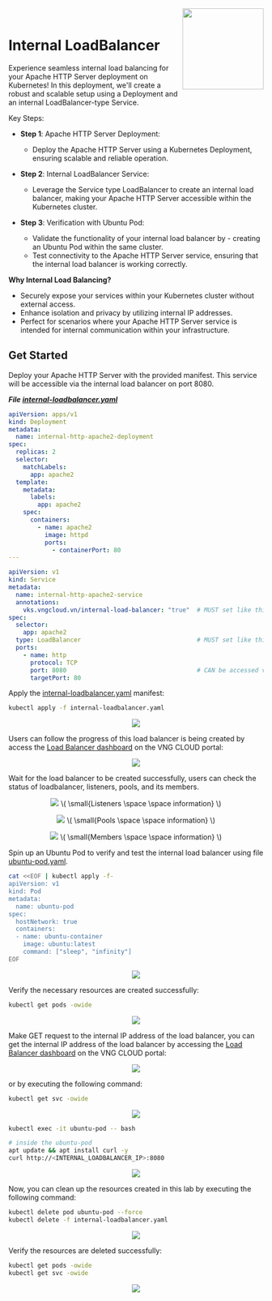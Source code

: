 <div style="float: right;"><img src="../../../images/01.png" width="160px" /></div><br>


# Internal LoadBalancer
Experience seamless internal load balancing for your Apache HTTP Server deployment on Kubernetes! In this deployment, we'll create a robust and scalable setup using a Deployment and an internal LoadBalancer-type Service.

Key Steps:

- **Step 1**: Apache HTTP Server Deployment:
  - Deploy the Apache HTTP Server using a Kubernetes Deployment, ensuring scalable and reliable operation.

- **Step 2**: Internal LoadBalancer Service:
  - Leverage the Service type LoadBalancer to create an internal load balancer, making your Apache HTTP Server accessible within the Kubernetes cluster.

- **Step 3**: Verification with Ubuntu Pod:
  - Validate the functionality of your internal load balancer by - creating an Ubuntu Pod within the same cluster.
  - Test connectivity to the Apache HTTP Server service, ensuring that the internal load balancer is working correctly.

**Why Internal Load Balancing?**
- Securely expose your services within your Kubernetes cluster without external access.
- Enhance isolation and privacy by utilizing internal IP addresses.
- Perfect for scenarios where your Apache HTTP Server service is intended for internal communication within your infrastructure.

## Get Started
Deploy your Apache HTTP Server with the provided manifest. This service will be accessible via the internal load balancer on port 8080.

***File [internal-loadbalancer.yaml](https://raw.githubusercontent.com/vngcloud/vcontainer-helm-infra-documentation/main/manifests/internal-lb/internal-loadbalancer.yaml)***
```yaml
apiVersion: apps/v1
kind: Deployment
metadata:
  name: internal-http-apache2-deployment
spec:
  replicas: 2
  selector:
    matchLabels:
      app: apache2
  template:
    metadata:
      labels:
        app: apache2
    spec:
      containers:
        - name: apache2
          image: httpd
          ports:
            - containerPort: 80
---

apiVersion: v1
kind: Service
metadata:
  name: internal-http-apache2-service
  annotations:
    vks.vngcloud.vn/internal-load-balancer: "true"  # MUST set like this to create an internal loadbalancer
spec:
  selector:
    app: apache2
  type: LoadBalancer                                # MUST set like this to create an internal loadbalancer
  ports:
    - name: http
      protocol: TCP
      port: 8080                                    # CAN be accessed via this port with other service in the same VPC
      targetPort: 80
```

Apply the [internal-loadbalancer.yaml](https://raw.githubusercontent.com/vngcloud/vcontainer-helm-infra-documentation/main/manifests/internal-lb/internal-loadbalancer.yaml) manifest:
```bash
kubectl apply -f internal-loadbalancer.yaml
```

<center>

  ![](./../../../images/ccm/15.png)

</center>

Users can follow the progress of this load balancer is being created by access the [Load Balancer dashboard](https://hcm-3.console.vngcloud.vn/vserver/load-balancer/vlb) on the VNG CLOUD portal:

<center>

  ![](./../../../images/ccm/16.png)

</center>

Wait for the load balancer to be created successfully, users can check the status of loadbalancer, listeners, pools, and its members.

<center>

  ![](./../../../images/ccm/17.png)
  \\( \small{Listeners \space \space information} \\)<br>

  ![](./../../../images/ccm/18.png)
  \\( \small{Pools \space \space information} \\)<br>
  
  ![](./../../../images/ccm/19.png)
  \\( \small{Members \space \space information} \\)

</center>

Spin up an Ubuntu Pod to verify and test the internal load balancer using file [ubuntu-pod.yaml]().
```bash
cat <<EOF | kubectl apply -f-
apiVersion: v1
kind: Pod
metadata:
  name: ubuntu-pod
spec:
  hostNetwork: true
  containers:
  - name: ubuntu-container
    image: ubuntu:latest
    command: ["sleep", "infinity"]
EOF
```

<center>

  ![](./../../../images/ccm/20.png)

</center>

Verify the necessary resources are created successfully:
```bash
kubectl get pods -owide
```

<center>

  ![](./../../../images/ccm/21.png)

</center>

Make GET request to the internal IP address of the load balancer, you can get the internal IP address of the load balancer by accessing the [Load Balancer dashboard](https://hcm-3.console.vngcloud.vn/vserver/load-balancer/vlb) on the VNG CLOUD portal:

<center>

  ![](./../../../images/ccm/22.png)

</center>

or by executing the following command:
```bash
kubectl get svc -owide
```

<center>

  ![](./../../../images/ccm/24.png)

</center>

```bash
kubectl exec -it ubuntu-pod -- bash 

# inside the ubuntu-pod
apt update && apt install curl -y
curl http://<INTERNAL_LOADBALANCER_IP>:8080
```

<center>

  ![](./../../../images/ccm/23.png)

</center>

Now, you can clean up the resources created in this lab by executing the following command:
```bash
kubectl delete pod ubuntu-pod --force
kubectl delete -f internal-loadbalancer.yaml
```

<center>

  ![](./../../../images/ccm/25.png)

</center>

Verify the resources are deleted successfully:
```bash
kubectl get pods -owide
kubectl get svc -owide
```

<center>

  ![](./../../../images/ccm/26.png)

</center>
